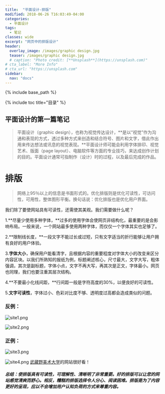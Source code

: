 ```yaml
---
title:  "平面设计-排版"
modified: 2018-06-26 T16:03:49-04:00
categories: 
  - 平面设计
tags:
  - 笔记
classes: wide
excerpt: "网页中的排版设计"
header:
  overlay_image: /images/graphic design.jpg
  teaser: /images/graphic design.jpg
  # caption: "Photo credit: [**Unsplash**](https://unsplash.com)"
# cta_label: "More Info"
# cta_url: "https://unsplash.com"
sidebar:
  nav: "docs"
---
```


{% include base_path %}

{% include toc title="目录" %}


## 平面设计的第一篇笔记

>平面设计（graphic design），也称为视觉传达设计，**是以“视觉”作为沟通和表现的方式，透过多种方式来创造和结合符号、图片和文字，借此作出用来传达想法或讯息的视觉表现。**平面设计师可能会利用字体排印、视觉艺术、版面（page layout）、电脑软件等方面的专业技巧，来达成创作计划的目的。平面设计通常可指制作（设计）时的过程，以及最后完成的作品。

# 排版
>网络上95％以上的信息是书面形式的。优化排版则是优化可读性，可访问性，可用性，整体图形平衡。换句话说：优化排版也是优化用户界面。

我们除了要使网站具有可读性，还需使其美观。我们需要做什么呢？

1.**尽量少使用多种字体，**过多的使用字体会使网页非结构化，最重要的是会影响布局。一般来说，一个网站最多使用两种字体，而仅仅一个字体其实也足够了。

2.**限制线长度，**一段文字不能过长或过短，只有文字适当的折行能够让用户拥有良好的用户体验。

3.**字体大小**，确保用户能看清字，且根据内容的重要程度对字体大小的改变来区分内容区块。以我们所熟知的报纸为例，标题阐述核心，尺寸最大，文字大写，粗体强调，其次是副标题，字体小点，文字不再大写，再其次是正文，字体最小。网页也同理，我们也要注重其层次结构。

4.**不要最小化线间距，**行间距一般是字符高度的30%，以便良好的可读性。

5.**文字可读性**，字体过小、色彩对比度不够、透明度过高都会造成类似的问题。

### 反例：
![site1.png](https://upload-images.jianshu.io/upload_images/9455364-f0072974a87e4e4d.png?imageMogr2/auto-orient/strip%7CimageView2/2/w/1240)

![site2.png](https://upload-images.jianshu.io/upload_images/9455364-72f5bd02835c630a.png?imageMogr2/auto-orient/strip%7CimageView2/2/w/1240)


### 正例：
![site3.png](https://upload-images.jianshu.io/upload_images/9455364-fdd652cf54a0ddaa.png?imageMogr2/auto-orient/strip%7CimageView2/2/w/1240)

![site4.png](https://upload-images.jianshu.io/upload_images/9455364-22cdbf88cb334d72.png?imageMogr2/auto-orient/strip%7CimageView2/2/w/1240)
[武藏野美术大学](http://www.musabi.ac.jp/)的网站很好看！


##### 总结：使排版具有可读性，可理解性、清晰明了非常重要。好的排版可以让您的网站感觉清爽而舒心。相反，糟糕的排版选择令人分心、阅读困难。排版是为了内容更好的呈现，应以不会增加用户认知负荷的方式来尊重内容。